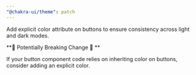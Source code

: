 ```yaml
---
"@chakra-ui/theme": patch
---
```


Add explicit color attribute on buttons to ensure consistency across light and
dark modes.

**🚨 Potentially Breaking Change 🚨 **

If your button component code relies on inheriting color on buttons, consider
adding an explicit color.
